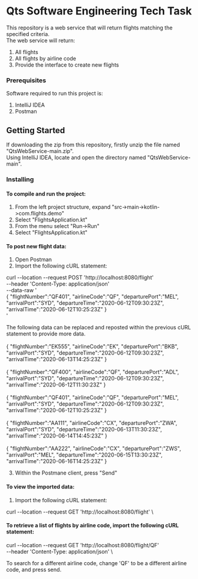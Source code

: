 # Qts Software Engineering Tech Task

This repository is a web service that will return flights matching the specified criteria.<br/>
The web service will return:
1) All flights
2) All flights by airline code
3) Provide the interface to create new flights


### Prerequisites

Software required to run this project is:
1) IntelliJ IDEA
2) Postman

## Getting Started

If downloading the zip from this repository, firstly unzip the file named "QtsWebService-main.zip".<br/>
Using IntelliJ IDEA, locate and open the directory named "QtsWebService-main".<br/>

### Installing

#### To compile and run the project:
1) From the left project structure, expand "src->main->kotlin->com.flights.demo"
2) Select "FlightsApplication.kt"
3) From the menu select "Run->Run"
4) Select "FlightsApplication.kt"

#### To post new flight data:
1) Open Postman
2) Import the following cURL statement:

curl --location --request POST 'http://localhost:8080/flight' \
--header 'Content-Type: application/json' \
--data-raw '<br/>{
    "flightNumber":"QF401",
    "airlineCode":"QF",
    "departurePort":"MEL",
    "arrivalPort":"SYD",
    "departureTime":"2020-06-12T09:30:23Z",
    "arrivalTime":"2020-06-12T10:25:23Z"
}<br/>'

The following data can be replaced and reposted within the previous cURL statement to provide more data.<br/><br/>
{
    "flightNumber":"EK555",
    "airlineCode":"EK",
    "departurePort":"BKB",
    "arrivalPort":"SYD",
    "departureTime":"2020-06-12T09:30:23Z",
    "arrivalTime":"2020-06-13T14:25:23Z"
}
<br/><br/>
{
    "flightNumber":"QF400",
    "airlineCode":"QF",
    "departurePort":"ADL",
    "arrivalPort":"SYD",
    "departureTime":"2020-06-12T09:30:23Z",
    "arrivalTime":"2020-06-12T11:30:23Z"
}
<br/><br/>
{
    "flightNumber":"QF401",
    "airlineCode":"QF",
    "departurePort":"MEL",
    "arrivalPort":"SYD",
    "departureTime":"2020-06-12T09:30:23Z",
    "arrivalTime":"2020-06-12T10:25:23Z"
}
<br/><br/>
{
    "flightNumber":"AA111",
    "airlineCode":"CX",
    "departurePort":"ZWA",
    "arrivalPort":"SYD",
    "departureTime":"2020-06-13T11:30:23Z",
    "arrivalTime":"2020-06-14T14:45:23Z"
}
<br/><br/>
{
    "flightNumber":"AA222",
    "airlineCode":"CX",
    "departurePort":"ZWS",
    "arrivalPort":"MEL",
    "departureTime":"2020-06-15T13:30:23Z",
    "arrivalTime":"2020-06-16T14:25:23Z"
}

3) Within the Postmane client, press "Send"

#### To view the imported data:
1) Import the following cURL statement:

curl --location --request GET 'http://localhost:8080/flight' \

#### To retrieve a list of flights by airline code, import the following cURL statement:

curl --location --request GET 'http://localhost:8080/flight/QF' \
--header 'Content-Type: application/json' \

To search for a different airline code, change 'QF' to be a different airline code, and press send.
